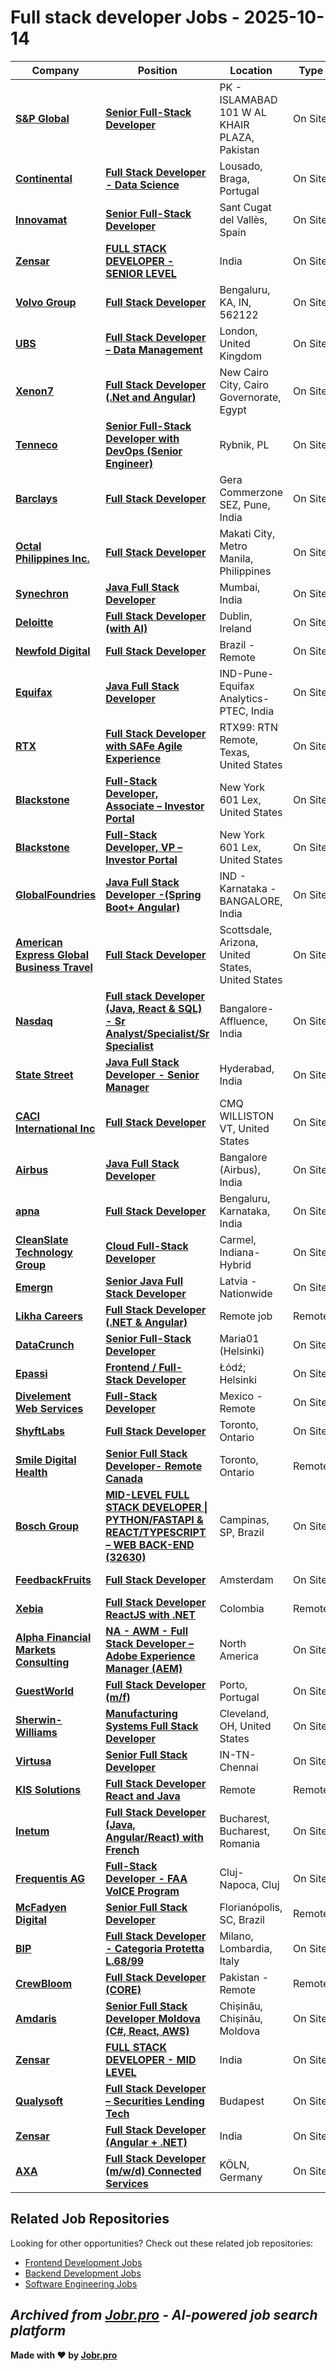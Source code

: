 # Full stack developer Jobs - 2025-10-14

| Company | Position | Location | Type | Date |
| ------- | -------- | -------- | ---- | ------ |
| **[S&P Global](https://www.spglobal.com/)** | **[Senior Full-Stack Developer](https://jobr.pro/job/30136642/senior-full-stack-developer?utm_source=github&utm_medium=repo&utm_campaign=github-fullstack-jobs)** | PK - ISLAMABAD 101 W AL KHAIR PLAZA, Pakistan | On Site | Oct 14 |
| **[Continental](https://www.continental.com)** | **[Full Stack Developer - Data Science](https://jobr.pro/job/30133552/full-stack-developer-data-science?utm_source=github&utm_medium=repo&utm_campaign=github-fullstack-jobs)** | Lousado, Braga, Portugal | On Site | Oct 13 |
| **[Innovamat](https://www.innovamat.com/)** | **[Senior Full-Stack Developer](https://jobr.pro/job/30095386/senior-full-stack-developer?utm_source=github&utm_medium=repo&utm_campaign=github-fullstack-jobs)** | Sant Cugat del Vallès, Spain | On Site | Oct 13 |
| **[Zensar](https://www.zensar.com/)** | **[FULL STACK DEVELOPER - SENIOR LEVEL](https://jobr.pro/job/30092761/full-stack-developer-senior-level?utm_source=github&utm_medium=repo&utm_campaign=github-fullstack-jobs)** | India | On Site | Oct 13 |
| **[Volvo Group](https://www.volvogroup.com/)** | **[Full Stack Developer](https://jobr.pro/job/30083688/full-stack-developer?utm_source=github&utm_medium=repo&utm_campaign=github-fullstack-jobs)** | Bengaluru, KA, IN, 562122 | On Site | Oct 13 |
| **[UBS](https://www.ubs.com/)** | **[Full Stack Developer – Data Management](https://jobr.pro/job/30098959/full-stack-developer-data-management?utm_source=github&utm_medium=repo&utm_campaign=github-fullstack-jobs)** | London, United Kingdom | On Site | Oct 13 |
| **[Xenon7](https://xenon7.com)** | **[Full Stack Developer (.Net and Angular)](https://jobr.pro/job/30105319/full-stack-developer-net-and-angular?utm_source=github&utm_medium=repo&utm_campaign=github-fullstack-jobs)** | New Cairo City, Cairo Governorate, Egypt | On Site | Oct 13 |
| **[Tenneco](https://www.tenneco.com/)** | **[Senior Full-Stack Developer with DevOps (Senior Engineer)](https://jobr.pro/job/30086678/senior-full-stack-developer-with-devops-senior-engineer?utm_source=github&utm_medium=repo&utm_campaign=github-fullstack-jobs)** | Rybnik, PL | On Site | Oct 13 |
| **[Barclays](https://home.barclays/)** | **[Full Stack Developer](https://jobr.pro/job/30111348/full-stack-developer?utm_source=github&utm_medium=repo&utm_campaign=github-fullstack-jobs)** | Gera Commerzone SEZ, Pune, India | On Site | Oct 13 |
| **[Octal Philippines Inc.](https://www.octaltech.net)** | **[Full Stack Developer](https://jobr.pro/job/30098789/full-stack-developer?utm_source=github&utm_medium=repo&utm_campaign=github-fullstack-jobs)** | Makati City, Metro Manila, Philippines | On Site | Oct 13 |
| **[Synechron](https://www.synechron.com/)** | **[Java Full Stack Developer](https://jobr.pro/job/30113598/java-full-stack-developer?utm_source=github&utm_medium=repo&utm_campaign=github-fullstack-jobs)** | Mumbai, India | On Site | Oct 13 |
| **[Deloitte](https://www2.deloitte.com/)** | **[Full Stack Developer (with AI)](https://jobr.pro/job/30120362/full-stack-developer-with-ai?utm_source=github&utm_medium=repo&utm_campaign=github-fullstack-jobs)** | Dublin, Ireland | On Site | Oct 13 |
| **[Newfold Digital](https://newfold.com/)** | **[Full Stack Developer](https://jobr.pro/job/30119876/full-stack-developer?utm_source=github&utm_medium=repo&utm_campaign=github-fullstack-jobs)** | Brazil - Remote | On Site | Oct 13 |
| **[Equifax](https://www.equifax.com/)** | **[Java Full Stack Developer](https://jobr.pro/job/30132549/java-full-stack-developer?utm_source=github&utm_medium=repo&utm_campaign=github-fullstack-jobs)** | IND-Pune-Equifax Analytics-PTEC, India | On Site | Oct 13 |
| **[RTX](https://www.rtx.com/)** | **[Full Stack Developer with SAFe Agile Experience](https://jobr.pro/job/30132298/full-stack-developer-with-safe-agile-experience?utm_source=github&utm_medium=repo&utm_campaign=github-fullstack-jobs)** | RTX99: RTN Remote, Texas, United States | On Site | Oct 13 |
| **[Blackstone](https://www.blackstone.com/)** | **[Full-Stack Developer, Associate – Investor Portal](https://jobr.pro/job/30132138/full-stack-developer-associate-investor-portal?utm_source=github&utm_medium=repo&utm_campaign=github-fullstack-jobs)** | New York 601 Lex, United States | On Site | Oct 13 |
| **[Blackstone](https://www.blackstone.com/)** | **[Full-Stack Developer, VP – Investor Portal](https://jobr.pro/job/30132136/full-stack-developer-vp-investor-portal?utm_source=github&utm_medium=repo&utm_campaign=github-fullstack-jobs)** | New York 601 Lex, United States | On Site | Oct 13 |
| **[GlobalFoundries](https://gf.com/)** | **[Java Full Stack Developer -(Spring Boot+ Angular)](https://jobr.pro/job/30132007/java-full-stack-developer-spring-boot-angular?utm_source=github&utm_medium=repo&utm_campaign=github-fullstack-jobs)** | IND - Karnataka - BANGALORE, India | On Site | Oct 13 |
| **[American Express Global Business Travel](https://www.amexglobalbusinesstravel.com/)** | **[Full Stack Developer](https://jobr.pro/job/30131779/full-stack-developer?utm_source=github&utm_medium=repo&utm_campaign=github-fullstack-jobs)** | Scottsdale, Arizona, United States, United States | On Site | Oct 13 |
| **[Nasdaq](https://www.nasdaq.com/)** | **[Full stack Developer (Java, React & SQL) - Sr Analyst/Specialist/Sr Specialist](https://jobr.pro/job/30122993/full-stack-developer-java-react-sql-sr-analystspecialistsr-specialist?utm_source=github&utm_medium=repo&utm_campaign=github-fullstack-jobs)** | Bangalore-Affluence, India | On Site | Oct 13 |
| **[State Street](https://www.statestreet.com/)** | **[Java Full Stack Developer - Senior Manager](https://jobr.pro/job/30125026/java-full-stack-developer-senior-manager?utm_source=github&utm_medium=repo&utm_campaign=github-fullstack-jobs)** | Hyderabad, India | On Site | Oct 13 |
| **[CACI International Inc](https://www.caci.com/)** | **[Full Stack Developer](https://jobr.pro/job/30134952/full-stack-developer?utm_source=github&utm_medium=repo&utm_campaign=github-fullstack-jobs)** | CMQ WILLISTON VT, United States | On Site | Oct 13 |
| **[Airbus](https://www.airbus.com/)** | **[Java Full Stack Developer](https://jobr.pro/job/30134721/java-full-stack-developer?utm_source=github&utm_medium=repo&utm_campaign=github-fullstack-jobs)** | Bangalore (Airbus), India | On Site | Oct 13 |
| **[apna](https://apna.co)** | **[Full Stack Developer](https://jobr.pro/job/30092697/full-stack-developer?utm_source=github&utm_medium=repo&utm_campaign=github-fullstack-jobs)** | Bengaluru, Karnataka, India | On Site | Oct 12 |
| **[CleanSlate Technology Group](https://www.cleanslatetg.com/)** | **[Cloud Full-Stack Developer](https://jobr.pro/job/30089239/cloud-full-stack-developer?utm_source=github&utm_medium=repo&utm_campaign=github-fullstack-jobs)** | Carmel, Indiana- Hybrid | On Site | Oct 12 |
| **[Emergn](https://www.emergn.com/)** | **[Senior Java Full Stack Developer](https://jobr.pro/job/30085156/senior-java-full-stack-developer?utm_source=github&utm_medium=repo&utm_campaign=github-fullstack-jobs)** | Latvia - Nationwide | On Site | Oct 12 |
| **[Likha Careers](https://likhacareers.com/)** | **[Full Stack Developer (.NET & Angular)](https://jobr.pro/job/30076679/full-stack-developer-net-angular?utm_source=github&utm_medium=repo&utm_campaign=github-fullstack-jobs)** | Remote job | Remote | Oct 12 |
| **[DataCrunch](https://datacrunch.io/)** | **[Senior Full-Stack Developer](https://jobr.pro/job/30031321/senior-full-stack-developer?utm_source=github&utm_medium=repo&utm_campaign=github-fullstack-jobs)** | Maria01 (Helsinki) | On Site | Oct 11 |
| **[Epassi](https://www.epassi.com/)** | **[Frontend / Full-Stack Developer](https://jobr.pro/job/30062502/frontend-full-stack-developer?utm_source=github&utm_medium=repo&utm_campaign=github-fullstack-jobs)** | Łódź; Helsinki | On Site | Oct 11 |
| **[Divelement Web Services](https://divelement.io)** | **[Full-Stack Developer](https://jobr.pro/job/30021550/full-stack-developer?utm_source=github&utm_medium=repo&utm_campaign=github-fullstack-jobs)** | Mexico - Remote | On Site | Oct 10 |
| **[ShyftLabs](https://shyftlabs.io)** | **[Full Stack Developer](https://jobr.pro/job/30007125/full-stack-developer?utm_source=github&utm_medium=repo&utm_campaign=github-fullstack-jobs)** | Toronto, Ontario | On Site | Oct 10 |
| **[Smile Digital Health](https://www.smiledigitalhealth.com)** | **[Senior Full Stack Developer- Remote Canada](https://jobr.pro/job/30006653/senior-full-stack-developer-remote-canada?utm_source=github&utm_medium=repo&utm_campaign=github-fullstack-jobs)** | Toronto, Ontario | Remote | Oct 10 |
| **[Bosch Group](https://www.bosch.com)** | **[MID-LEVEL FULL STACK DEVELOPER \| PYTHON/FASTAPI & REACT/TYPESCRIPT – WEB BACK-END (32630)](https://jobr.pro/job/29994012/mid-level-full-stack-developer-pythonfastapi-reacttypescript-web-back-end-32630?utm_source=github&utm_medium=repo&utm_campaign=github-fullstack-jobs)** | Campinas, SP, Brazil | On Site | Oct 10 |
| **[FeedbackFruits](https://feedbackfruits.com/)** | **[Full Stack Developer](https://jobr.pro/job/30009853/full-stack-developer?utm_source=github&utm_medium=repo&utm_campaign=github-fullstack-jobs)** | Amsterdam | On Site | Oct 10 |
| **[Xebia](https://xebia.com/)** | **[Full Stack Developer ReactJS with .NET](https://jobr.pro/job/30014442/full-stack-developer-reactjs-with-net?utm_source=github&utm_medium=repo&utm_campaign=github-fullstack-jobs)** | Colombia | Remote | Oct 10 |
| **[Alpha Financial Markets Consulting](https://www.alphafmc.com/)** | **[NA - AWM - Full Stack Developer – Adobe Experience Manager (AEM)](https://jobr.pro/job/30017784/na-awm-full-stack-developer-adobe-experience-manager-aem?utm_source=github&utm_medium=repo&utm_campaign=github-fullstack-jobs)** | North America | On Site | Oct 10 |
| **[GuestWorld](https://www.guestworld.pt/)** | **[Full Stack Developer (m/f)](https://jobr.pro/job/30040606/full-stack-developer-mf?utm_source=github&utm_medium=repo&utm_campaign=github-fullstack-jobs)** | Porto, Portugal | On Site | Oct 10 |
| **[Sherwin-Williams](https://www.sherwin-williams.com/)** | **[Manufacturing Systems Full Stack Developer](https://jobr.pro/job/30047843/manufacturing-systems-full-stack-developer?utm_source=github&utm_medium=repo&utm_campaign=github-fullstack-jobs)** | Cleveland, OH, United States | On Site | Oct 10 |
| **[Virtusa](https://www.virtusa.com/)** | **[Senior Full Stack Developer](https://jobr.pro/job/29954176/senior-full-stack-developer?utm_source=github&utm_medium=repo&utm_campaign=github-fullstack-jobs)** | IN-TN-Chennai | On Site | Oct 10 |
| **[KIS Solutions](https://www.kissolutions.tech/)** | **[Full Stack Developer React and Java](https://jobr.pro/job/29954132/full-stack-developer-react-and-java?utm_source=github&utm_medium=repo&utm_campaign=github-fullstack-jobs)** | Remote | Remote | Oct 10 |
| **[Inetum](https://www.inetum.com)** | **[Full Stack Developer (Java, Angular/React) with French](https://jobr.pro/job/30009585/full-stack-developer-java-angularreact-with-french?utm_source=github&utm_medium=repo&utm_campaign=github-fullstack-jobs)** | Bucharest, Bucharest, Romania | On Site | Oct 10 |
| **[Frequentis AG](https://www.frequentis.com/)** | **[Full-Stack Developer - FAA VoICE Program](https://jobr.pro/job/29951103/full-stack-developer-faa-voice-program?utm_source=github&utm_medium=repo&utm_campaign=github-fullstack-jobs)** | Cluj-Napoca, Cluj | On Site | Oct 10 |
| **[McFadyen Digital](https://mcfadyen.com)** | **[Senior Full Stack Developer](https://jobr.pro/job/30018074/senior-full-stack-developer?utm_source=github&utm_medium=repo&utm_campaign=github-fullstack-jobs)** | Florianópolis, SC, Brazil | Remote | Oct 10 |
| **[BIP](https://www.bip-group.com/)** | **[Full Stack Developer - Categoria Protetta L.68/99](https://jobr.pro/job/30038141/full-stack-developer-categoria-protetta-l6899?utm_source=github&utm_medium=repo&utm_campaign=github-fullstack-jobs)** | Milano, Lombardia, Italy | On Site | Oct 10 |
| **[CrewBloom](https://crewbloom.com/)** | **[Full Stack Developer (CORE)](https://jobr.pro/job/30035118/full-stack-developer-core?utm_source=github&utm_medium=repo&utm_campaign=github-fullstack-jobs)** | Pakistan - Remote | Remote | Oct 10 |
| **[Amdaris](https://amdaris.com/)** | **[Senior Full Stack Developer Moldova (C#, React, AWS)](https://jobr.pro/job/30007705/senior-full-stack-developer-moldova-c-react-aws?utm_source=github&utm_medium=repo&utm_campaign=github-fullstack-jobs)** | Chișinău, Chișinău, Moldova | On Site | Oct 10 |
| **[Zensar](https://www.zensar.com/)** | **[FULL STACK DEVELOPER - MID LEVEL](https://jobr.pro/job/29961977/full-stack-developer-mid-level?utm_source=github&utm_medium=repo&utm_campaign=github-fullstack-jobs)** | India | On Site | Oct 10 |
| **[Qualysoft](https://qualysoft.com)** | **[Full Stack Developer – Securities Lending Tech](https://jobr.pro/job/30007359/full-stack-developer-securities-lending-tech?utm_source=github&utm_medium=repo&utm_campaign=github-fullstack-jobs)** | Budapest | On Site | Oct 10 |
| **[Zensar](https://www.zensar.com/)** | **[Full Stack Developer (Angular + .NET)](https://jobr.pro/job/29961955/full-stack-developer-angular-net?utm_source=github&utm_medium=repo&utm_campaign=github-fullstack-jobs)** | India | On Site | Oct 10 |
| **[AXA](https://www.axa.de/)** | **[Full Stack Developer (m/w/d) Connected Services](https://jobr.pro/job/30006806/full-stack-developer-mwd-connected-services?utm_source=github&utm_medium=repo&utm_campaign=github-fullstack-jobs)** | KÖLN, Germany | On Site | Oct 10 |

## Related Job Repositories

Looking for other opportunities? Check out these related job repositories:

- [Frontend Development Jobs](https://github.com/jobs-jobr-pro/Frontend-Development-Jobs)
- [Backend Development Jobs](https://github.com/jobs-jobr-pro/Backend-Development-Jobs)
- [Software Engineering Jobs](https://github.com/jobs-jobr-pro/Software-Engineering-Jobs)



*Archived from [Jobr.pro](https://jobr.pro?utm_source=github&utm_medium=repo&utm_campaign=github-fullstack-jobs) - AI-powered job search platform*
---

**Made with ❤️ by [Jobr.pro](https://jobr.pro?utm_source=github&utm_medium=repo&utm_campaign=github-fullstack-jobs)**
